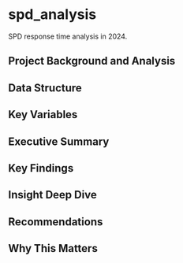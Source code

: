 # spd_analysis
SPD response time analysis in 2024.

## Project Background and Analysis

## Data Structure

## Key Variables

## Executive Summary

## Key Findings

## Insight Deep Dive

## Recommendations

## Why This Matters
